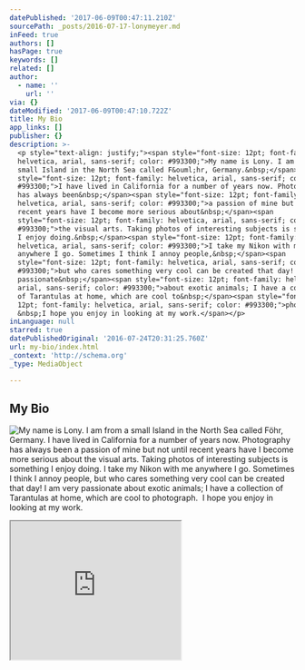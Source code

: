 ```yaml
---
datePublished: '2017-06-09T00:47:11.210Z'
sourcePath: _posts/2016-07-17-lonymeyer.md
inFeed: true
authors: []
hasPage: true
keywords: []
related: []
author:
  - name: ''
    url: ''
via: {}
dateModified: '2017-06-09T00:47:10.722Z'
title: My Bio
app_links: []
publisher: {}
description: >-
  <p style="text-align: justify;"><span style="font-size: 12pt; font-family:
  helvetica, arial, sans-serif; color: #993300;">My name is Lony. I am from a
  small Island in the North Sea called F&ouml;hr, Germany.&nbsp;</span><span
  style="font-size: 12pt; font-family: helvetica, arial, sans-serif; color:
  #993300;">I have lived in California for a number of years now. Photography
  has always been&nbsp;</span><span style="font-size: 12pt; font-family:
  helvetica, arial, sans-serif; color: #993300;">a passion of mine but not until
  recent years have I become more serious about&nbsp;</span><span
  style="font-size: 12pt; font-family: helvetica, arial, sans-serif; color:
  #993300;">the visual arts. Taking photos of interesting subjects is something
  I enjoy doing.&nbsp;</span><span style="font-size: 12pt; font-family:
  helvetica, arial, sans-serif; color: #993300;">I take my Nikon with me
  anywhere I go. Sometimes I think I annoy people,&nbsp;</span><span
  style="font-size: 12pt; font-family: helvetica, arial, sans-serif; color:
  #993300;">but who cares something very cool can be created that day! I am very
  passionate&nbsp;</span><span style="font-size: 12pt; font-family: helvetica,
  arial, sans-serif; color: #993300;">about exotic animals; I have a collection
  of Tarantulas at home, which are cool to&nbsp;</span><span style="font-size:
  12pt; font-family: helvetica, arial, sans-serif; color: #993300;">photograph.
  &nbsp;I hope you enjoy in looking at my work.</span></p>
inLanguage: null
starred: true
datePublishedOriginal: '2016-07-24T20:31:25.760Z'
url: my-bio/index.html
_context: 'http://schema.org'
_type: MediaObject

---
```

## My Bio
![<p style="text-align: justify;"><span style="font-size: 12pt; font-family: helvetica, arial, sans-serif; color: #993300;">My name is Lony. I am from a small Island in the North Sea called F&ouml;hr, Germany.&nbsp;</span><span style="font-size: 12pt; font-family: helvetica, arial, sans-serif; color: #993300;">I have lived in California for a number of years now. Photography has always been&nbsp;</span><span style="font-size: 12pt; font-family: helvetica, arial, sans-serif; color: #993300;">a passion of mine but not until recent years have I become more serious about&nbsp;</span><span style="font-size: 12pt; font-family: helvetica, arial, sans-serif; color: #993300;">the visual arts. Taking photos of interesting subjects is something I enjoy doing.&nbsp;</span><span style="font-size: 12pt; font-family: helvetica, arial, sans-serif; color: #993300;">I take my Nikon with me anywhere I go. Sometimes I think I annoy people,&nbsp;</span><span style="font-size: 12pt; font-family: helvetica, arial, sans-serif; color: #993300;">but who cares something very cool can be created that day! I am very passionate&nbsp;</span><span style="font-size: 12pt; font-family: helvetica, arial, sans-serif; color: #993300;">about exotic animals; I have a collection of Tarantulas at home, which are cool to&nbsp;</span><span style="font-size: 12pt; font-family: helvetica, arial, sans-serif; color: #993300;">photograph. &nbsp;I hope you enjoy in looking at my work.</span></p>](https://the-grid-user-content.s3-us-west-2.amazonaws.com/851202bb-44d4-4da2-894a-fa3518c60783.jpg)

<iframe src="https://the-grid.github.io/ed-userhtml/?g=eJxNktFu2zAMRX-F64A9Jem2pyFJ8zJgQ4CtGND-AOPQkRKJNEQ6rvb1o5wUmN8s8d5LHmo7gFpN9PRg9GZLTPHEaziParGvm4fdVgfk95Je2JY95pjqGgKlK1nscAFYIqYFKLIulUrsNzCXavxLa_jydbANdJKkrOHjt8_tc-ffFRgzQVT4JVxXsAfM0BfJgKAZU4K9JuQjRAYLBM9SLMALIXR-SUf48UnGnDahLOAnlYw3k4BXghSvNAu_-0S9FI7oLRV35jEfqID0UAmLAsu0gj9BTE4Fh1Bdr4BpwqpwIGKXDKgahZsmRyY4jOYyg5EtJijUEdvdbQ7fu7ATHy1LIWhAZHTPg7iuDXKNOmJyaqYreMVL5BMMrQNtEZGNCjl_P9XxcKbOtEFSd7TQTvdAfJYKR_G_NrLhxcMqPMeLtzlFx-TpzmMKbuUFJ1nBS9PHTNoE7nNpwJndZyAZEi3muaYgjtfz_8u7Uqm-P0l-wz4bdIXQnK8FNDhi_XDb3Vx3h-X394npTfyVeFT0nermfUPYXkTy4e5kX7Eg25gafYPg4QtvJnbBOdEt3eSGaV7UvGoZCKqMdx6-7iQy43QL5zFJuay2j-0J77aPw-4f2NkIAg" height="244" style=""></iframe>